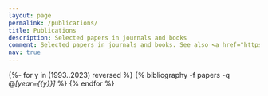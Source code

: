```yaml
---
layout: page
permalink: /publications/
title: Publications
description: Selected papers in journals and books    
comment: Selected papers in journals and books. See also <a href="https://scholar.google.com/citations?user=YRGc9WwAAAAJ&hl=en">Google Scholar</a>, <a href="https://arxiv.org/a/lucero_j_1.html">arXiv</a>, <a href="https://www.ncbi.nlm.nih.gov/myncbi/jorge%20carlos.lucero.1/bibliography/public/">PubMed</a>, <a href="https://publons.com/researcher/2897674/jorge-c-lucero/">publons</a>
nav: true
---
```

<!-- _pages/publications.md -->

<div class="publications">

{%- for y in (1993..2023) reversed %}
  {% bibliography -f papers -q @*[year={{y}}]* %}
{% endfor %}

</div>
